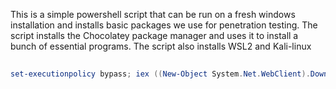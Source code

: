This is a simple powershell script that can be run on a fresh windows installation and installs basic packages we use for penetration testing.
The script installs the Chocolatey package manager and uses it to install a bunch of essential programs.
The script also installs WSL2 and Kali-linux

##
```powershell
set-executionpolicy bypass; iex ((New-Object System.Net.WebClient).DownloadString('https://github.com/DKPT23/PT_fresh_start/raw/choco/script.ps1'));

```


